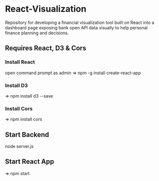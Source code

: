 # React-Visualization
Repository for developing a financial visualization tool built on React into a dashboard page exposing bank open API data visually to help personal finance planning and decisions.

## Requires React, D3 & Cors
### Install React
open command prompt as admin
=> npm -g install create-react-app

### Install D3
=> npm install d3 --save

### Install Cors
=> npm install cors

## Start Backend
node server.js

## Start React App
=> npm start
